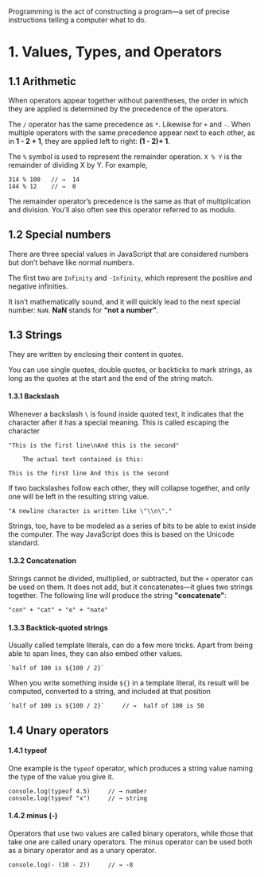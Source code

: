 Programming is the act of constructing a program—a set of precise instructions telling a computer what to do.

# 1. Values, Types, and Operators

## 1.1 Arithmetic

When operators appear together without parentheses, the order in which they are applied is determined by the precedence of the operators.

The ``/`` operator has the same precedence as ``*``. Likewise for ``+`` and ``-``. When multiple operators with the same precedence appear next to each other, as in **1 - 2 + 1**, they are applied left to right: **(1 - 2)+ 1**.

The ``%`` symbol is used to represent the remainder operation. ``X % Y`` is the remainder of dividing X by Y. For example, 

    314 % 100   // →  14
    144 % 12    // →  0

The remainder operator’s precedence is the same as that of multiplication and division. You’ll also often see this operator referred to as modulo.

## 1.2 Special numbers

There are three special values in JavaScript that are considered numbers but don’t behave like normal numbers.

The first two are ``Infinity`` and ``-Infinity``,  which represent the positive and negative infinities.

It isn’t mathematically sound, and it will quickly lead to the next special number: ``NaN``. **NaN** stands for **“not a number”**.


## 1.3 Strings

They are written by enclosing their content in quotes.

You can use single quotes, double quotes, or backticks to mark strings, as long as the quotes at the start and the end of the string match.

#### 1.3.1 Backslash

Whenever a backslash ``\`` is found inside quoted text, it indicates that the character after it has a special meaning. This is called escaping the character

    "This is the first line\nAnd this is the second"

        The actual text contained is this:
    
    This is the first line And this is the second

If two backslashes follow each other, they will collapse together, and only one will be left in the resulting string value.

    "A newline character is written like \"\\n\"."

Strings, too, have to be modeled as a series of bits to be able to exist inside the computer. The way JavaScript does this is based on the Unicode standard.

#### 1.3.2 Concatenation

Strings cannot be divided, multiplied, or subtracted, but the ``+`` operator can be used on them. It does not add, but it concatenates—it glues two strings together. The following line will produce the string **"concatenate"**:

    "con" + "cat" + "e" + "nate"

#### 1.3.3 Backtick-quoted strings

Usually called template literals, can do a few more tricks. Apart from being able to span lines, they can also embed other values.

    `half of 100 is ${100 / 2}`

When you write something inside ``${}`` in a template literal, its result will be computed, converted to a string, and included at that position

    `half of 100 is ${100 / 2}`     // →  half of 100 is 50

## 1.4 Unary operators

#### 1.4.1 typeof

One example is the ``typeof`` operator, which produces a string value naming the type of the value you give it.

    console.log(typeof 4.5)     // → number
    console.log(typeof "x")     // → string

#### 1.4.2 minus (-)

Operators that use two values are called binary operators, while those that take one are called unary operators. The minus operator can be used both as a binary operator and as a unary operator.

    console.log(- (10 - 2))     // → -8